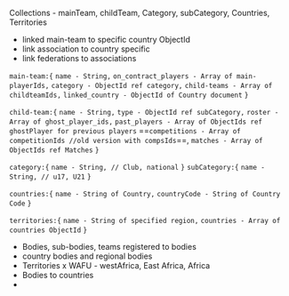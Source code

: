 Collections - mainTeam, childTeam, Category, subCategory, Countries, Territories
- linked main-team to specific country ObjectId
- link association to country specific
- link federations to associations


`main-team:{`
`name - String,`
`on_contract_players - Array of main-playerIds,`
`category - ObjectId ref category,`
`child-teams - Array of childteamIds,`
`linked_country - ObjectId of Country document`
`}`

`child-team:{`
`name - String,`
`type - ObjectId ref subCategory,`
`roster - Array of ghost_player_ids,`
`past_players - Array of ObjectIds ref ghostPlayer for previous players`
==`competitions - Array of competitionIds //old version with compsIds`==,
`matches - Array of ObjectIds ref Matches`
`}`

`category:{`
`name - String, // Club, national`
`}`
`subCategory:{`
`name - String, // u17, U21`
`}`

`countries:{`
`name - String of Country,`
`countryCode - String of Country Code`
`}`

`territories:{`
`name - String of specified region,`
`countries - Array of countries ObjectId`
`}`

- Bodies, sub-bodies, teams registered to bodies
- country bodies and regional bodies
- Territories x WAFU - westAfrica, East Africa, Africa
- Bodies to countries
- 